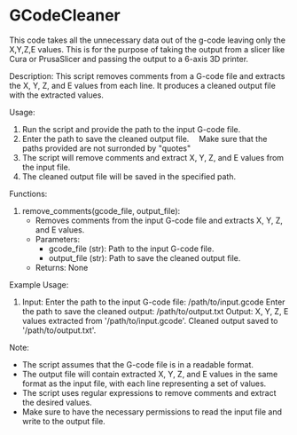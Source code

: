 # GCodeCleaner
This code takes all the unnecessary data out of the g-code leaving only the X,Y,Z,E values.  This is for the purpose of taking the output from a slicer like Cura or PrusaSlicer and passing the output to a 6-axis 3D printer.


Description:
This script removes comments from a G-code file and extracts the X, Y, Z, and E values from each line. It produces a cleaned output file with the extracted values.

Usage:
1. Run the script and provide the path to the input G-code file.
2. Enter the path to save the cleaned output file.
 Make sure that the paths provided are not surronded by "quotes"
3. The script will remove comments and extract X, Y, Z, and E values from the input file.
4. The cleaned output file will be saved in the specified path.

Functions:
1. remove_comments(gcode_file, output_file):
    - Removes comments from the input G-code file and extracts X, Y, Z, and E values.
    - Parameters:
        - gcode_file (str): Path to the input G-code file.
        - output_file (str): Path to save the cleaned output file.
    - Returns: None

Example Usage:
1. Input:
    Enter the path to the input G-code file: /path/to/input.gcode
    Enter the path to save the cleaned output: /path/to/output.txt
   Output:
    X, Y, Z, E values extracted from '/path/to/input.gcode'. Cleaned output saved to '/path/to/output.txt'.

Note:
- The script assumes that the G-code file is in a readable format.
- The output file will contain extracted X, Y, Z, and E values in the same format as the input file, with each line representing a set of values.
- The script uses regular expressions to remove comments and extract the desired values.
- Make sure to have the necessary permissions to read the input file and write to the output file.

